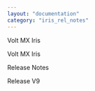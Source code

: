 ```yaml
---
layout: "documentation"
category: "iris_rel_notes"
---
```

                   

Volt MX  Iris

Volt MX  Iris

Release Notes

Release V9
